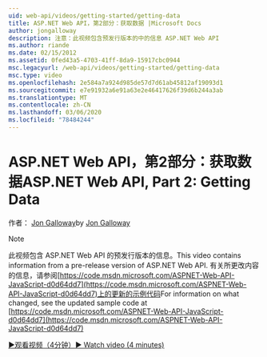 ```yaml
---
uid: web-api/videos/getting-started/getting-data
title: ASP.NET Web API，第2部分：获取数据 |Microsoft Docs
author: jongalloway
description: 注意：此视频包含预发行版本的中的信息 ASP.NET Web API
ms.author: riande
ms.date: 02/15/2012
ms.assetid: 0fed43a5-4703-41ff-8da9-15917cbc0944
msc.legacyurl: /web-api/videos/getting-started/getting-data
msc.type: video
ms.openlocfilehash: 2e584a7a924d985de57d7d61ab45812af19093d1
ms.sourcegitcommit: e7e91932a6e91a63e2e46417626f39d6b244a3ab
ms.translationtype: MT
ms.contentlocale: zh-CN
ms.lasthandoff: 03/06/2020
ms.locfileid: "78484244"
---
```

# <a name="aspnet-web-api-part-2-getting-data"></a><span data-ttu-id="574fb-103">ASP.NET Web API，第2部分：获取数据</span><span class="sxs-lookup"><span data-stu-id="574fb-103">ASP.NET Web API, Part 2: Getting Data</span></span>

<span data-ttu-id="574fb-104">作者： [Jon Galloway](https://github.com/jongalloway)</span><span class="sxs-lookup"><span data-stu-id="574fb-104">by [Jon Galloway](https://github.com/jongalloway)</span></span>

> [!NOTE]
> <span data-ttu-id="574fb-105">此视频包含 ASP.NET Web API 的预发行版本的信息。</span><span class="sxs-lookup"><span data-stu-id="574fb-105">This video contains information from a pre-release version of ASP.NET Web API.</span></span> <span data-ttu-id="574fb-106">有关所更改内容的信息，请参阅[https://code.msdn.microsoft.com/ASPNET-Web-API-JavaScript-d0d64dd7](https://code.msdn.microsoft.com/ASPNET-Web-API-JavaScript-d0d64dd7)上的更新的示例代码</span><span class="sxs-lookup"><span data-stu-id="574fb-106">For information on what changed, see the updated sample code at [https://code.msdn.microsoft.com/ASPNET-Web-API-JavaScript-d0d64dd7](https://code.msdn.microsoft.com/ASPNET-Web-API-JavaScript-d0d64dd7)</span></span>

[<span data-ttu-id="574fb-107">&#9654;观看视频（4分钟）</span><span class="sxs-lookup"><span data-stu-id="574fb-107">&#9654; Watch video (4 minutes)</span></span>](https://channel9.msdn.com/Blogs/ASP-NET-Site-Videos/getting-data)
